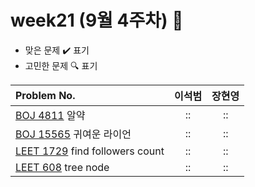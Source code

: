 
# week21 (9월 4주차) :pencil:

- 맞은 문제 :heavy_check_mark: 표기
- 고민한 문제 :mag: 표기


| Problem No.                                                |       이석범       | 장현영 |  
|:-----------------------------------------------------------| :----------------: |:----------------: |
| [BOJ 4811](https://www.acmicpc.net/problem/4811) 알약  |::|::|
| [BOJ 15565](https://www.acmicpc.net/problem/15565) 귀여운 라이언 |::|::|
| [LEET 1729](https://leetcode.com/problems/find-followers-count/description/) find followers count |::|::|
| [LEET 608](https://leetcode.com/problems/tree-node/description/) tree node |::|::|